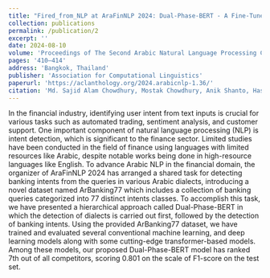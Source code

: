 ```yaml
---
title: "Fired_from_NLP at AraFinNLP 2024: Dual-Phase-BERT - A Fine-Tuned Transformer-Based Model for Multi-Dialect Intent Detection in The Financial Domain for The Arabic Language"
collection: publications
permalink: /publication/2
excerpt: ''
date: 2024-08-10
volume: 'Proceedings of The Second Arabic Natural Language Processing Conference'
pages: '410–414'
address: 'Bangkok, Thailand'
publisher: 'Association for Computational Linguistics'
paperurl: 'https://aclanthology.org/2024.arabicnlp-1.36/'
citation: 'Md. Sajid Alam Chowdhury, Mostak Chowdhury, Anik Shanto, Hasan Murad, and Udoy Das. 2024. Fired_from_NLP at AraFinNLP 2024: Dual-Phase-BERT - A Fine-Tuned Transformer-Based Model for Multi-Dialect Intent Detection in The Financial Domain for The Arabic Language. In Proceedings of The Second Arabic Natural Language Processing Conference, pages 410–414, Bangkok, Thailand. Association for Computational Linguistics.'
---
```


In the financial industry, identifying user intent from text inputs is crucial for various tasks such as automated trading, sentiment analysis, and customer support. One important component of natural language processing (NLP) is intent detection, which is significant to the finance sector. Limited studies have been conducted in the field of finance using languages with limited resources like Arabic, despite notable works being done in high-resource languages like English. To advance Arabic NLP in the financial domain, the organizer of AraFinNLP 2024 has arranged a shared task for detecting banking intents from the queries in various Arabic dialects, introducing a novel dataset named ArBanking77 which includes a collection of banking queries categorized into 77 distinct intents classes. To accomplish this task, we have presented a hierarchical approach called Dual-Phase-BERT in which the detection of dialects is carried out first, followed by the detection of banking intents. Using the provided ArBanking77 dataset, we have trained and evaluated several conventional machine learning, and deep learning models along with some cutting-edge transformer-based models. Among these models, our proposed Dual-Phase-BERT model has ranked 7th out of all competitors, scoring 0.801 on the scale of F1-score on the test set.